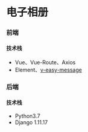 # 电子相册

### 前端

#### 技术栈

+ Vue、Vue-Route、Axios
+ Element、[v-easy-message](https://github.com/Linkontoask/v-easy)

### 后端

#### 技术栈

+ Python3.7
+ Django 1.11.17
